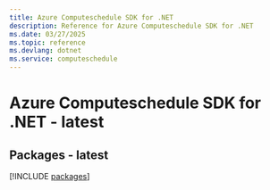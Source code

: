 ```yaml
---
title: Azure Computeschedule SDK for .NET
description: Reference for Azure Computeschedule SDK for .NET
ms.date: 03/27/2025
ms.topic: reference
ms.devlang: dotnet
ms.service: computeschedule
---
```

# Azure Computeschedule SDK for .NET - latest
## Packages - latest
[!INCLUDE [packages](computeschedule-index.md)]